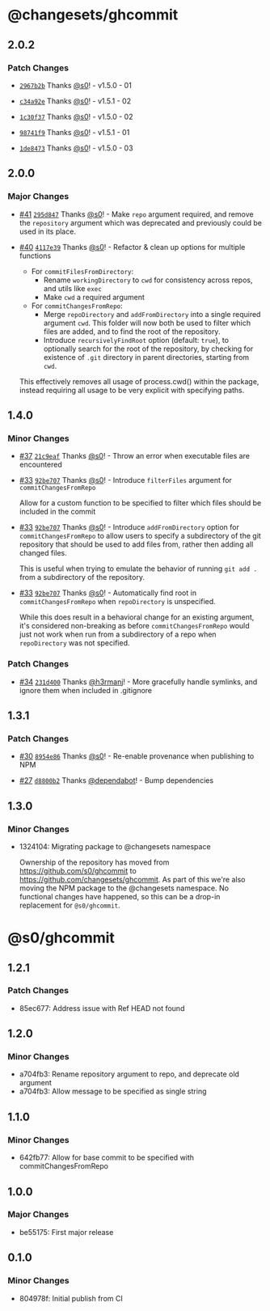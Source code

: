 # @changesets/ghcommit

## 2.0.2

### Patch Changes

- [`2967b2b`](https://github.com/s0/changests-action-tests/commit/2967b2b683c2ff71c36508c823202a6f4fa204e7) Thanks [@s0](https://github.com/s0)! - v1.5.0 - 01

- [`c34a92e`](https://github.com/s0/changests-action-tests/commit/c34a92ecd7afa66425e34f1f0c909c0dec07a5bd) Thanks [@s0](https://github.com/s0)! - v1.5.1 - 02

- [`1c30f37`](https://github.com/s0/changests-action-tests/commit/1c30f375fadf8582ba4eb4f30f81a3433586d628) Thanks [@s0](https://github.com/s0)! - v1.5.0 - 02

- [`98741f9`](https://github.com/s0/changests-action-tests/commit/98741f98477bd5179f8c1f402bd3f30009e19021) Thanks [@s0](https://github.com/s0)! - v1.5.1 - 01

- [`1de8473`](https://github.com/s0/changests-action-tests/commit/1de84736777b8fa85a6623804b30478668570c93) Thanks [@s0](https://github.com/s0)! - v1.5.0 - 03

## 2.0.0

### Major Changes

- [#41](https://github.com/changesets/ghcommit/pull/41) [`295d847`](https://github.com/changesets/ghcommit/commit/295d84746faa73afb64ee2cfead1be53c66ec526) Thanks [@s0](https://github.com/s0)! - Make `repo` argument required,
  and remove the `repository` argument which was deprecated
  and previously could be used in its place.

- [#40](https://github.com/changesets/ghcommit/pull/40) [`4117e39`](https://github.com/changesets/ghcommit/commit/4117e398eafae4cdf42837e1240e140dbc6592db) Thanks [@s0](https://github.com/s0)! - Refactor & clean up options for multiple functions

  - For `commitFilesFromDirectory`:
    - Rename `workingDirectory` to `cwd` for consistency across repos,
      and utils like `exec`
    - Make `cwd` a required argument
  - For `commitChangesFromRepo`:
    - Merge `repoDirectory` and `addFromDirectory` into a single required argument
      `cwd`. This folder will now both be used to filter which files are added,
      and to find the root of the repository.
    - Introduce `recursivelyFindRoot` option (default: `true`),
      to optionally search for the root of the repository,
      by checking for existence of `.git` directory in parent directories,
      starting from `cwd`.

  This effectively removes all usage of process.cwd() within the package,
  instead requiring all usage to be very explicit with specifying paths.

## 1.4.0

### Minor Changes

- [#37](https://github.com/changesets/ghcommit/pull/37) [`21c9eaf`](https://github.com/changesets/ghcommit/commit/21c9eafeb82a81c1e08f7930e75e3053cb7d4196) Thanks [@s0](https://github.com/s0)! - Throw an error when executable files are encountered

- [#33](https://github.com/changesets/ghcommit/pull/33) [`92be707`](https://github.com/changesets/ghcommit/commit/92be707102786c84602733a18de9f478d8b95f28) Thanks [@s0](https://github.com/s0)! - Introduce `filterFiles` argument for `commitChangesFromRepo`

  Allow for a custom function to be specified to filter which files should be
  included in the commit

- [#33](https://github.com/changesets/ghcommit/pull/33) [`92be707`](https://github.com/changesets/ghcommit/commit/92be707102786c84602733a18de9f478d8b95f28) Thanks [@s0](https://github.com/s0)! - Introduce `addFromDirectory` option for `commitChangesFromRepo` to allow users to
  specify a subdirectory of the git repository that should be used to add files
  from, rather then adding all changed files.

  This is useful when trying to emulate the behavior of running `git add .`
  from a subdirectory of the repository.

- [#33](https://github.com/changesets/ghcommit/pull/33) [`92be707`](https://github.com/changesets/ghcommit/commit/92be707102786c84602733a18de9f478d8b95f28) Thanks [@s0](https://github.com/s0)! - Automatically find root in `commitChangesFromRepo`
  when `repoDirectory` is unspecified.

  While this does result in a behavioral change for an existing argument,
  it's considered non-breaking as before `commitChangesFromRepo` would just not
  work when run from a subdirectory of a repo when `repoDirectory` was not
  specified.

### Patch Changes

- [#34](https://github.com/changesets/ghcommit/pull/34) [`231d400`](https://github.com/changesets/ghcommit/commit/231d400d0a0fbfb102cb5a8bb6fac466babed12e) Thanks [@h3rmanj](https://github.com/h3rmanj)! - More gracefully handle symlinks, and ignore them when included in .gitignore

## 1.3.1

### Patch Changes

- [#30](https://github.com/changesets/ghcommit/pull/30) [`8954e86`](https://github.com/changesets/ghcommit/commit/8954e86d778b37dfacf7539cdfadd7a7bdcfbfcf) Thanks [@s0](https://github.com/s0)! - Re-enable provenance when publishing to NPM

- [#27](https://github.com/changesets/ghcommit/pull/27) [`d8800b2`](https://github.com/changesets/ghcommit/commit/d8800b2127d059771863c06d975b43f681d87a16) Thanks [@dependabot](https://github.com/apps/dependabot)! - Bump dependencies

## 1.3.0

### Minor Changes

- 1324104: Migrating package to @changesets namespace

  Ownership of the repository has moved from https://github.com/s0/ghcommit
  to https://github.com/changesets/ghcommit. As part of this we're also moving the
  NPM package to the @changesets namespace. No functional changes have happened,
  so this can be a drop-in replacement for `@s0/ghcommit`.

# @s0/ghcommit

## 1.2.1

### Patch Changes

- 85ec677: Address issue with Ref HEAD not found

## 1.2.0

### Minor Changes

- a704fb3: Rename repository argument to repo, and deprecate old argument
- a704fb3: Allow message to be specified as single string

## 1.1.0

### Minor Changes

- 642fb77: Allow for base commit to be specified with commitChangesFromRepo

## 1.0.0

### Major Changes

- be55175: First major release

## 0.1.0

### Minor Changes

- 804978f: Initial publish from CI
